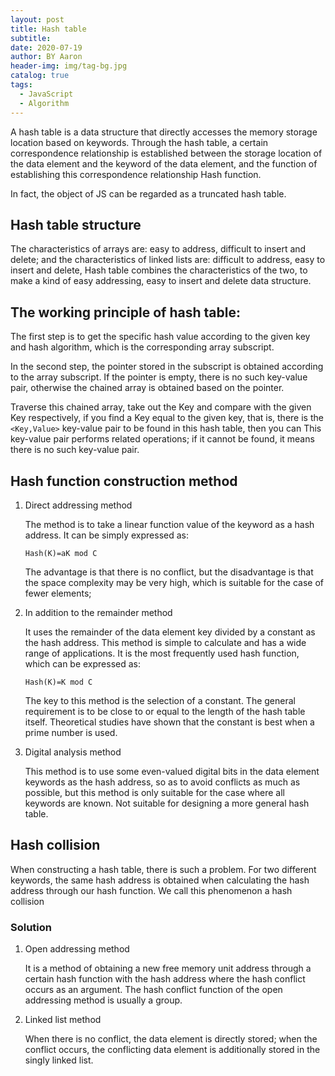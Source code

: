 ```yaml
---
layout: post
title: Hash table
subtitle:
date: 2020-07-19
author: BY Aaron
header-img: img/tag-bg.jpg
catalog: true
tags:
  - JavaScript
  - Algorithm
---
```

A hash table is a data structure that directly accesses the memory storage location based on keywords. Through the hash table, a certain correspondence relationship is established between the storage location of the data element and the keyword of the data element, and the function of establishing this correspondence relationship Hash function.

In fact, the object of JS can be regarded as a truncated hash table.

## Hash table structure
The characteristics of arrays are: easy to address, difficult to insert and delete; and the characteristics of linked lists are: difficult to address, easy to insert and delete, Hash table combines the characteristics of the two, to make a kind of easy addressing, easy to insert and delete data structure.

## The working principle of hash table:

The first step is to get the specific hash value according to the given key and hash algorithm, which is the corresponding array subscript.

In the second step, the pointer stored in the subscript is obtained according to the array subscript. If the pointer is empty, there is no such key-value pair, otherwise the chained array is obtained based on the pointer.

Traverse this chained array, take out the Key and compare with the given Key respectively, if you find a Key equal to the given key, that is, there is the `<Key,Value>` key-value pair to be found in this hash table, then you can This key-value pair performs related operations; if it cannot be found, it means there is no such key-value pair.

## Hash function construction method
1. Direct addressing method

    The method is to take a linear function value of the keyword as a hash address. It can be simply expressed as:
    ```
    Hash(K)=aK mod C
    ```

    The advantage is that there is no conflict, but the disadvantage is that the space complexity may be very high, which is suitable for the case of fewer elements;

2. In addition to the remainder method

    It uses the remainder of the data element key divided by a constant as the hash address. This method is simple to calculate and has a wide range of applications. It is the most frequently used hash function, which can be expressed as:
    ```
    Hash(K)=K mod C
    ```

    The key to this method is the selection of a constant. The general requirement is to be close to or equal to the length of the hash table itself. Theoretical studies have shown that the constant is best when a prime number is used.

3. Digital analysis method

    This method is to use some even-valued digital bits in the data element keywords as the hash address, so as to avoid conflicts as much as possible, but this method is only suitable for the case where all keywords are known. Not suitable for designing a more general hash table.
## Hash collision
When constructing a hash table, there is such a problem. For two different keywords, the same hash address is obtained when calculating the hash address through our hash function. We call this phenomenon a hash collision

### Solution
1. Open addressing method

    It is a method of obtaining a new free memory unit address through a certain hash function with the hash address where the hash conflict occurs as an argument. The hash conflict function of the open addressing method is usually a group.

2. Linked list method

    When there is no conflict, the data element is directly stored; when the conflict occurs, the conflicting data element is additionally stored in the singly linked list.